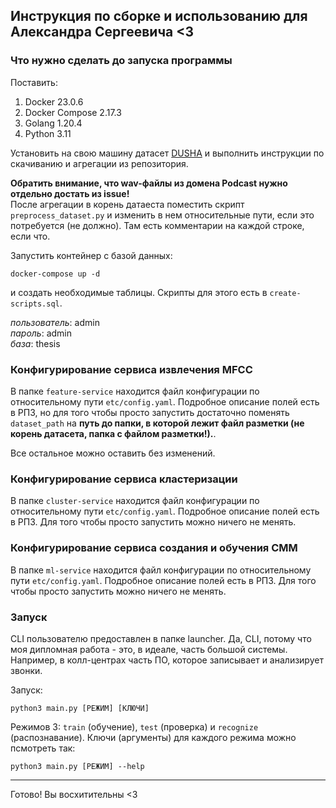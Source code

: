 ## Инструкция по сборке и использованию для Александра Сергеевича <3

### Что нужно сделать до запуска программы

Поставить:

1. Docker 23.0.6
2. Docker Compose 2.17.3
3. Golang 1.20.4
4. Python 3.11

Установить на свою машину датасет [DUSHA](https://github.com/salute-developers/golos/tree/master/dusha) и выполнить инструкции по скачиванию и агрегации из репозитория.

**Обратить внимание, что wav-файлы из домена Podcast нужно отдельно достать из issue!**  
После агрегации в корень датаеста поместить скрипт `preprocess_dataset.py` и изменить в нем относительные пути, если это потребуется (не должно). Там есть комментарии на каждой строке, если что.

Запустить контейнер с базой данных:

```
docker-compose up -d
```

и создать необходимые таблицы. Скрипты для этого есть в `create-scripts.sql`.

_пользователь_: admin  
_пароль_: admin  
_база_: thesis

### Конфигурирование сервиса извлечения MFCC

В папке `feature-service` находится файл конфигурации по относительному пути `etc/config.yaml`. Подробное описание полей есть в РПЗ, но для того чтобы просто запустить достаточно поменять `dataset_path` на **путь до папки, в которой лежит файл разметки (не корень датасета, папка с файлом разметки!).**.

Все остальное можно оставить без изменений.

### Конфигурирование сервиса кластеризации

В папке `cluster-service` находится файл конфигурации по относительному пути `etc/config.yaml`. Подробное описание полей есть в РПЗ. Для того чтобы просто запустить можно ничего не менять.

### Конфигурирование сервиса создания и обучения СММ

В папке `ml-service` находится файл конфигурации по относительному пути `etc/config.yaml`. Подробное описание полей есть в РПЗ. Для того чтобы просто запустить можно ничего не менять.

### Запуск

CLI пользователю предоставлен в папке launcher. Да, CLI, потому что моя дипломная работа - это, в идеале, часть большой системы. Например, в колл-центрах часть ПО, которое записывает и анализирует звонки.

Запуск:

```
python3 main.py [РЕЖИМ] [КЛЮЧИ]
```

Режимов 3: `train` (обучение), `test` (проверка) и `recognize` (распознавание). Ключи (аргументы) для каждого режима можно псмотреть так:

```
python3 main.py [РЕЖИМ] --help
```

---

Готово! Вы восхитительны <3
